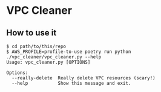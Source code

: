 # VPC Cleaner

## How to use it

```shell
$ cd path/to/this/repo
$ AWS_PROFILE=profile-to-use poetry run python ./vpc_cleaner/vpc_cleaner.py --help
Usage: vpc_cleaner.py [OPTIONS]

Options:
  --really-delete  Really delete VPC resources (scary!)
  --help           Show this message and exit.
```
